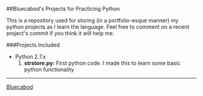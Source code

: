 ##Bluecabod's Projects for Practicing Python

This is a repository used for storing (in a portfolio-esque manner) my python projects as I learn the language. Feel free to comment on a recent project's commit if you think it will help me.

###Projects Included

- Python 2.7.x
  1. **strstore.py:** First python code. I made this to learn some basic python functionality

---

[Bluecabod](https://github.com/bluecabod)
